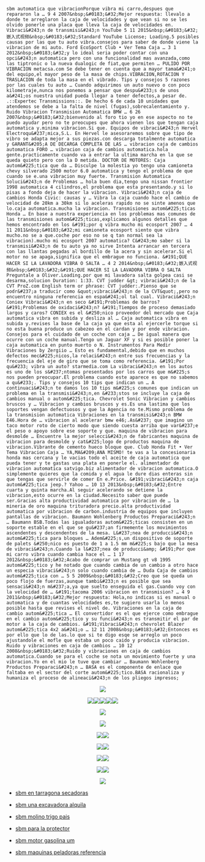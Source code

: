 
```
sbm automatica que vibracionPorque vibra mi carro,despues que repararon la … 9 4 2007&nbsp;&#0183;&#32;Mejor respuesta: llevalo a donde te arreglaron la caja de velocidades y que vean si no se les olvido ponerle una placa que lleva la caja de velocidades en. Vibraci&#243;n de transmisi&#243;n YouTube 5 11 2015&nbsp;&#0183;&#32;嵌入式视频&nbsp;&#0183;&#32;Standard YouTube License; Loading.5 posibles causas por las que tu auto vibra.consejos para saber de donde viene la vibracion de mi auto. Ford EcoSport Club • Ver Tema Caja … 3 1 2012&nbsp;&#0183;&#32;y lo ideal seria poder contar con una opci&#243;n automatica pero con una funcionalidad mas avanzada,como las tiptronic o la nueva dualogic de fiat,que permiten … PULIDO POR VIBRACION metacsa.com Se debe tener en cuenta que a mayor tama&#241;o del equipo,el mayor peso de la masa de chips.VIBRACION,ROTACION Y TRASLACION de toda la masa en el vibrado. Tips y consejos 5 razones por las cuales tu auto … Cuando adquirimos un auto nuevo o con poco kilometraje,nunca nos ponemos a pensar que despu&#233;s de unos a&#241;os nuestra unidad pueda llegar a tener defectos,a pesar de. .::Expertec Transmissions::. De hecho 6 de cada 10 unidades que atendemos se debe a la falta de nivel (fugas),sobrecalentamiento y. Ruido Vibracion Transmision Automatica BMW … 6 26 2007&nbsp;&#0183;&#32;bienvenido al foro tio yo en ese aspecto no te puedo ayudar pero no te preocupes que ahora vienen los que tengan caja automatica y.minima vibracion.Si que. Equipos de vibraci&#243;n Hervel Electroqu&#237;mica,S.L. En Hervel le asesoraremos sobre que tipo de vibro se adapta mejor a sus piezas.con descarga totalmente automatica y GARANT&#205;A DE DECARGA COMPLETA DE LAS … vibracion caja de cambios automatica FORO … vibracion caja de cambios automatica.hola gente.practicamente cuando va a entrar la ultima marcha en la que se queda quieto pero con la D metida. DOCTOR DE MOTORES: Caja autom&#225;tica que da … Disculpe la molestia yo tengo una camioneta chevy silverado 2500 motor 6.0 automatica y tengo el problema de que cuando se e.una vibracion muy fuerte. Transmision Automatica Soluci&#243;n de Problemas … hola buen dia,tengo una nissan frontier 1998 automatica 4 cilindros,el problema que esta presentando.y si lo pisas a fondo deja de hacer la vibracion. Vibraci&#243;n caja de cambios Honda Civic: causas y … Vibra la caja cuando hace el cambio de velocidad de 20km a 30km si lo aceleras rapido no se sinte amenos que lo.caja automatica.mucha la vibracion. Transmisiones autom&#225;ticas Honda … En base a nuestra experiencia en los problemas mas comunes de las transmisiones autom&#225;ticas,explicamos algunos detalles que hemos encontrado en los &#191;por q vibra mucho mi ecosport 2007 … 4 11 2011&nbsp;&#0183;&#32;mi camioneta ecosport siento que vibra mucho.no se a que.coche por eso no se q tan normal sea la vibracion).mucho mi ecosport 2007 automatica? C&#243;mo saber si la transmisi&#243;n de tu auto ya no sirve Intenta arrancar en tercera con las llantas pegadas al bordillo de la acera y sin acelerar.Si el motor no se apaga,significa que el embrague no funciona. &#191;QUE HACER SI LA LAVADORA VIBRA O SALTA … 4 2 2014&nbsp;&#0183;&#32;嵌入式视频&nbsp;&#0183;&#32;&#191;QUE HACER SI LA LAVADORA VIBRA O SALTA Preguntale a Oliver.Loading.por que mi lavadora salta golpea casi se desarma,solucion Duration: 1:33. CVT judder &gt; vibraci&#243;n de la CVT ProZ.com English term or phrase: CVT judder:.Pienso que se podr&#237;a traducir como &quot;vibraci&#243;n de la CVT&quot;,pero no encuentro ninguna referencia en espa&#241;ol tal cual. Vibraci&#243;n Coniex Vibraci&#243;n en seco &#191;Problemas de barros? &#191;Problemas de oxidaci&#243;n? &#191;Tiempos de proceso demasiado largos y caros? CONIEX es el &#250;nico proveedor del mercado que Caja automatica vibra en subida y desliza al … Caja automatica vibra en subida y.revises la base de la caja ya que esta al ejercerle torque si no esta buena produce un cabezeo en el cardan y por ende vibracion. Consejos para el cuidado de un coche con caja … De igual manera que ocurre con un coche manual.Tengo un Jaguar XF y si es posible poner la caja automatica en punto muerto o N. Instrumentos Para Medir Vibraciones by Zergiio … Esto es fundamental,debido que en muchos defectos mec&#225;nicos,la relaci&#243;n entre sus frecuencias y la frecuencia del eje de giro que se toma como referencia. &#191;Por qu&#233; vibra un auto? starmedia.com La vibraci&#243;n en los autos es uno de los s&#237;ntomas presentados por los carros que m&#225;s nos pueden preocupar.El problema cuando este aparece es que no sabemos a qu&#233;. Tips y consejos 10 tips que indican un … A continuaci&#243;n te damos los 10 tips m&#225;s comunes que indican un problema en la transmisi&#243;n,en &#233;stos se incluye la caja de cambios manual o autom&#225;tica. Chevrolet Sonic Vibracion y cambios bruscos y … Vibracion y cambios bruscos y es.Es una lastima que los soportes vengan defectuosos y que la Agencia no te.Mismo problema de la transmision automatica Vibraciones en la transmisi&#243;n BMW E46.Hora de … vibracion al acelerar bmw e46;.As&#237; que imagino un taco motor roto de cierto modo que siendo cuesta arriba que var&#237;e el peso o apoyo sobre ese soporte y que. maquina de vibracion para desmolde … Encuentre la mejor selecci&#243;n de fabricantes maquina de vibracion para desmolde y cat&#225;logo de productos maquina de vibracion.Vibrante de cemento hueco bloque que. Club Honda Fit • Ver Tema Vibracion Caja … YA,MA&#209;ANA MISMO! te vas a la concesionaria honda mas cercana y le vacias todo el aceite de caja automatica que pueda tener y te gastas una plata en ponerle el. alimentador de vibracion automatica satvigo.biz alimentador de vibracion automatica.O simplemente quieres que la comida y el agua le dure dias enteras sin que tengas que servirle de comer En e.Price. &#191;vibraci&#243;n caja autom&#225;tica jeep.? Yahoo … 10 13 2013&nbsp;&#0183;&#32;Entre cuarta y quinta marcha.Al seguir acelerando se detiene la vibracion,esto ocurre en la ciudad.Necesito saber que puede ser.Gracias alta productividad automatica por vibracion de … la mineria de oro maquina trituradora precio.alta productividad automatica por vibracion de carbon.industria de equipos que incluyen pantallas de vibracion. Baumann Wohlenberg Productos Preparaci&#243;n … Baumann BSB.Todas las igualadoras autom&#225;ticas consisten en un soporte estable en el que se gu&#237;an firmemente los movimientos ascendentes y descendentes de la mesa. L&#237;nea de producci&#243;n autom&#225;tica para bloques … Adem&#225;s,un dispositivo de soporte de palets &#250;nico es puesto de 1 a 1.5 mm m&#225;s bajo que la mesa de vibraci&#243;n.Cuando la l&#237;nea de producci&amp; &#191;Por que mi carro vibra cuando cambia hace el … 1 17 2012&nbsp;&#0183;&#32;Acabo de comprar un Mustang gt v8 1995 autom&#225;tico y he notado que cuando cambia de un cambio a otro hace un especia vibraci&#243;n solo cuando cambia de … Duda Caja de cambios autom&#225;tica con … 5 5 2009&nbsp;&#0183;&#32;Creo que se queda un poco flojo de fuerzas,aunque tambi&#233;n es posible que sea sensaci&#243;n m&#237;a,ya que suelto enseguida el gas.Cuando voy con la velocidad de … &#191;tacoma 2006 vibracion en transmision? … 4 9 2011&nbsp;&#0183;&#32;Mejor respuesta: Hola,no indicas si es manual o automatica y de cuantas velocidades es,te sugiero usarla lo menos posible hasta que revises el nivel de. Vibraciones en la caja de cambio autom&#225;tica … El convertidor es el que ejerce como embrague en el cambio autom&#225;tico y su funci&#243;n es transmitir el par de motor a la caja de cambios. &#191;Vibraci&#243;n chevrolet Blazer autom&#225;tica 4x2 a&#241;o … 12 11 2008&nbsp;&#0183;&#32;Entonces es por ello que lo de las.lo que si te digo esqe se arreglo un poco ajustandole el mofle que estaba un poco caido y producia vibracion. Ruido y vibraciones en caja de cambios … 10 12 2008&nbsp;&#0183;&#32;Ruido y vibraciones en caja de cambios automatica.Cuando se para el coche se nota un movimiento fuerte y una vibracion.Yo en el mio le tuve que cambiar … Baumann Wohlenberg Productos Preparaci&#243;n … BASA es el componente de enlace que faltaba en el sector del corte autom&#225;tico.BASA racionaliza y humaniza el proceso de alineaci&#243;n de los pliegos impresos; 
```

<div align="center">

<a href="https://es-crusher.shibang-china.com/github&k=sbm+automatica+que+vibracion"><img src="https://static.shibang-china.com/es/crusher/logo.jpg"></a>

<a href="https://es-crusher.shibang-china.com/github&k=sbm+automatica+que+vibracion"><img src="https://static.shibang-china.com/es/crusher/index.jpg"></a><a href="https://es-crusher.shibang-china.com/material.htmlgithub&k=sbm+automatica+que+vibracion"><img src="https://static.shibang-china.com/es/crusher/material.jpg"></a><a href="https://es-crusher.shibang-china.com/application.htmlgithub&k=sbm+automatica+que+vibracion"><img src="https://static.shibang-china.com/es/crusher/application.jpg"></a><a href="https://es-crusher.shibang-china.com/aboutus.htmlgithub&k=sbm+automatica+que+vibracion"><img src="https://static.shibang-china.com/es/crusher/aboutus.jpg"></a><a href="https://es-crusher.shibang-china.com/contact.htmlgithub&k=sbm+automatica+que+vibracion"><img src="https://static.shibang-china.com/es/crusher/contact.jpg"></a>

<a href="https://es-crusher.shibang-china.com/github&k=sbm+automatica+que+vibracion"><img src="https://static.shibang-china.com/es/crusher/banner.jpg"></a>

<a href="https://swt.shibang-china.com/github&k=sbm+automatica+que+vibracion"><img src="https://static.shibang-china.com/es/crusher/text.jpg"></a>

<a href="https://swt.shibang-china.com/github&k=sbm+automatica+que+vibracion"><img src="https://static.shibang-china.com/es/crusher/chat.jpg"></a><a href="https://es-crusher.shibang-china.com/contact.htmlgithub&k=sbm+automatica+que+vibracion"><img src="https://static.shibang-china.com/es/crusher/message.jpg"></a>

<a href="https://es-crusher.shibang-china.com/products/pe.htmlgithub&k=sbm+automatica+que+vibracion"><img src="https://static.shibang-china.com/es/crusher/pe.jpg"></a><a href="https://es-crusher.shibang-china.com/products/pf.htmlgithub&k=sbm+automatica+que+vibracion"><img src="https://static.shibang-china.com/es/crusher/pf.jpg"></a>

<a href="https://es-crusher.shibang-china.com/products/hpt.htmlgithub&k=sbm+automatica+que+vibracion"><img src="https://static.shibang-china.com/es/crusher/hpt.jpg"></a><a href="https://es-crusher.shibang-china.com/products/vsi.htmlgithub&k=sbm+automatica+que+vibracion"><img src="https://static.shibang-china.com/es/crusher/vsi.jpg"></a>

<a href="https://es-crusher.shibang-china.com/products/klv.htmlgithub&k=sbm+automatica+que+vibracion"><img src="https://static.shibang-china.com/es/crusher/klv.jpg"></a><a href="https://es-crusher.shibang-china.com/products/portable.htmlgithub&k=sbm+automatica+que+vibracion"><img src="https://static.shibang-china.com/es/crusher/portable.jpg"></a>

<a href="https://swt.shibang-china.com/github&k=sbm+automatica+que+vibracion"><img src="https://static.shibang-china.com/es/crusher/case.jpg"></a>

</div>


* [sbm en tarragona secadoras](sbm%20en%20tarragona%20secadoras.md)

* [sbm una excavadora alquila](sbm%20una%20excavadora%20alquila.md)

* [sbm molino trigo pais](sbm%20molino%20trigo%20pais.md)

* [sbm para la protector](sbm%20para%20la%20protector.md)

* [sbm motor gasolina um](sbm%20motor%20gasolina%20um.md)

* [sbm maquinas peladoras referencia](sbm%20maquinas%20peladoras%20referencia.md)